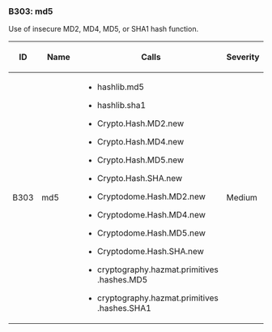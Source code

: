 ### B303: md5

Use of insecure MD2, MD4, MD5, or SHA1 hash function.

<table class="docutils align-default">
<colgroup>
<col style="width: 8%" />
<col style="width: 28%" />
<col style="width: 49%" />
<col style="width: 15%" />
</colgroup>
<thead>
<tr class="header row-odd">
<th class="head"><p>ID</p></th>
<th class="head"><p>Name</p></th>
<th class="head"><p>Calls</p></th>
<th class="head"><p>Severity</p></th>
</tr>
</thead>
<tbody>
<tr class="odd row-even">
<td><p>B303</p></td>
<td><p>md5</p></td>
<td><ul>
<li><p>hashlib.md5</p></li>
<li><p>hashlib.sha1</p></li>
<li><p>Crypto.Hash.MD2.new</p></li>
<li><p>Crypto.Hash.MD4.new</p></li>
<li><p>Crypto.Hash.MD5.new</p></li>
<li><p>Crypto.Hash.SHA.new</p></li>
<li><p>Cryptodome.Hash.MD2.new</p></li>
<li><p>Cryptodome.Hash.MD4.new</p></li>
<li><p>Cryptodome.Hash.MD5.new</p></li>
<li><p>Cryptodome.Hash.SHA.new</p></li>
<li><p>cryptography.hazmat.primitives .hashes.MD5</p></li>
<li><p>cryptography.hazmat.primitives .hashes.SHA1</p></li>
</ul></td>
<td><p>Medium</p></td>
</tr>
</tbody>
</table>
